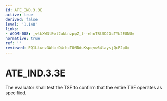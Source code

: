 ```yaml
---
Id: ATE_IND.3.3E
active: true
derived: false
level: '1.140'
links:
- ACOM-088: _vlbXW3lEwl2ukLnzppZ_l--ehoTBtSDJGcTYb2EUNU=
normative: true
ref: ''
reviewed: EQ1Ltwnz3WhbrD4rhcT0NDduKspqvw64laysjQcP2pU=
---
```


# ATE_IND.3.3E

The evaluator shall test the TSF to confirm that the entire TSF operates as specified.